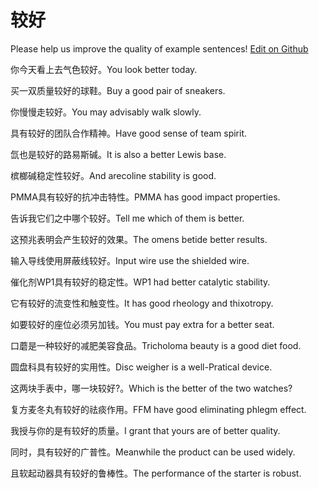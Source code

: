 # 较好

Please help us improve the quality of example sentences! [Edit on Github](https://github.com/jiyushe/jiyu-example-sentence-source/blob/main/chinese/jiaohao_2.md)

<p><span class="chinese">你今天看上去气色较好。</span><span class="english">You look better today.</span></p>

<p><span class="chinese">买一双质量较好的球鞋。</span><span class="english">Buy a good pair of sneakers.</span></p>

<p><span class="chinese">你慢慢走较好。</span><span class="english">You may advisably walk slowly.</span></p>

<p><span class="chinese">具有较好的团队合作精神。</span><span class="english">Have good sense of team spirit.</span></p>

<p><span class="chinese">氙也是较好的路易斯碱。</span><span class="english">It is also a better Lewis base.</span></p>

<p><span class="chinese">槟榔碱稳定性较好。</span><span class="english">And arecoline stability is good.</span></p>

<p><span class="chinese">PMMA具有较好的抗冲击特性。</span><span class="english">PMMA has good impact properties.</span></p>

<p><span class="chinese">告诉我它们之中哪个较好。</span><span class="english">Tell me which of them is better.</span></p>

<p><span class="chinese">这预兆表明会产生较好的效果。</span><span class="english">The omens betide better results.</span></p>

<p><span class="chinese">输入导线使用屏蔽线较好。</span><span class="english">Input wire use the shielded wire.</span></p>

<p><span class="chinese">催化剂WP1具有较好的稳定性。</span><span class="english">WP1 had better catalytic stability.</span></p>

<p><span class="chinese">它有较好的流变性和触变性。</span><span class="english">It has good rheology and thixotropy.</span></p>

<p><span class="chinese">如要较好的座位必须另加钱。</span><span class="english">You must pay extra for a better seat.</span></p>

<p><span class="chinese">口蘑是一种较好的减肥美容食品。</span><span class="english">Tricholoma beauty is a good diet food.</span></p>

<p><span class="chinese">圆盘科具有较好的实用性。</span><span class="english">Disc weigher is a well-Pratical device.</span></p>

<p><span class="chinese">这两块手表中，哪一块较好?。</span><span class="english">Which is the better of the two watches?</span></p>

<p><span class="chinese">复方麦冬丸有较好的祛痰作用。</span><span class="english">FFM have good eliminating phlegm effect.</span></p>

<p><span class="chinese">我授与你的是有较好的质量。</span><span class="english">I grant that yours are of better quality.</span></p>

<p><span class="chinese">同时，具有较好的广普性。</span><span class="english">Meanwhile the product can be used widely.</span></p>

<p><span class="chinese">且软起动器具有较好的鲁棒性。</span><span class="english">The performance of the starter is robust.</span></p>


